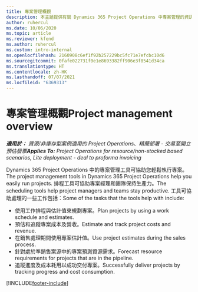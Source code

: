 ```yaml
---
title: 專案管理概觀
description: 本主題提供有關 Dynamics 365 Project Operations 中專案管理的資訊。
author: ruhercul
ms.date: 10/06/2020
ms.topic: article
ms.reviewer: kfend
ms.author: ruhercul
ms.custom: intro-internal
ms.openlocfilehash: 2160908c6ef1f92b257229bc5fc71e7efcbc10d6
ms.sourcegitcommit: 0fafe022731f0e1e8693382ff906e3f8541d34ca
ms.translationtype: HT
ms.contentlocale: zh-HK
ms.lasthandoff: 07/07/2021
ms.locfileid: "6369313"
---
```

# <a name="project-management-overview"></a><span data-ttu-id="92815-103">專案管理概觀</span><span class="sxs-lookup"><span data-stu-id="92815-103">Project management overview</span></span>

<span data-ttu-id="92815-104">_**適用於：** 資源/非庫存型案例適用的 Project Operations、精簡部署 - 交易至開立預估發票_</span><span class="sxs-lookup"><span data-stu-id="92815-104">_**Applies To:** Project Operations for resource/non-stocked based scenarios, Lite deployment - deal to proforma invoicing_</span></span>

<span data-ttu-id="92815-105">Dynamics 365 Project Operations 中的專案管理工具可協助您輕鬆執行專案。</span><span class="sxs-lookup"><span data-stu-id="92815-105">The project management tools in Dynamics 365 Project Operations help you easily run projects.</span></span> <span data-ttu-id="92815-106">排程工具可協助專案經理和團隊保持生產力。</span><span class="sxs-lookup"><span data-stu-id="92815-106">The scheduling tools help project managers and teams stay productive.</span></span> <span data-ttu-id="92815-107">工具可協助處理的一些工作包括：</span><span class="sxs-lookup"><span data-stu-id="92815-107">Some of the tasks that the tools help with include:</span></span>

- <span data-ttu-id="92815-108">使用工作排程與估計值來規劃專案。</span><span class="sxs-lookup"><span data-stu-id="92815-108">Plan projects by using a work schedule and estimates.</span></span>
- <span data-ttu-id="92815-109">預估和追蹤專案成本及營收。</span><span class="sxs-lookup"><span data-stu-id="92815-109">Estimate and track project costs and revenue.</span></span>
- <span data-ttu-id="92815-110">在銷售處理期間使用專案估計值。</span><span class="sxs-lookup"><span data-stu-id="92815-110">Use project estimates during the sales process.</span></span>
- <span data-ttu-id="92815-111">針對處於準銷售案源中的專案預測資源需求。</span><span class="sxs-lookup"><span data-stu-id="92815-111">Forecast resource requirements for projects that are in the pipeline.</span></span>
- <span data-ttu-id="92815-112">追蹤進度及成本耗用以成功交付專案。</span><span class="sxs-lookup"><span data-stu-id="92815-112">Successfully deliver projects by tracking progress and cost consumption.</span></span>


[!INCLUDE[footer-include](../includes/footer-banner.md)]